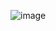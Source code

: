 
![image](https://user-images.githubusercontent.com/97594290/218066333-1452461f-d670-4e83-b243-6e3f7422de7f.png)
